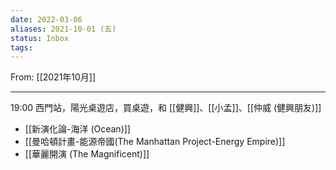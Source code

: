 ```yaml
---
date: 2022-03-06
aliases: 2021-10-01 (五)
status: Inbox
tags:
---
```


From: [[2021年10月]]

---

19:00 西門站，陽光桌遊店，買桌遊，和 [[健興]]、[[小孟]]、[[仲威 (健興朋友)]]
* [[新演化論-海洋 (Ocean)]]
* [[曼哈頓計畫-能源帝國(The Manhattan Project-Energy Empire)]]
* [[華麗開演 (The Magnificent)]]
